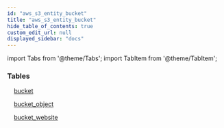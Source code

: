 ```yaml
---
id: "aws_s3_entity_bucket"
title: "aws_s3_entity_bucket"
hide_table_of_contents: true
custom_edit_url: null
displayed_sidebar: "docs"
---
```


import Tabs from '@theme/Tabs';
import TabItem from '@theme/TabItem';

<Tabs>
  <TabItem value="Components" label="Components" default>

### Tables

    [bucket](../../aws/tables/aws_s3_entity_bucket.Bucket)

    [bucket_object](../../aws/tables/aws_s3_entity_bucket_object.BucketObject)

    [bucket_website](../../aws/tables/aws_s3_entity_bucket_website.BucketWebsite)

</TabItem>
  <TabItem value="Code examples" label="Code examples">

</TabItem>
</Tabs>
